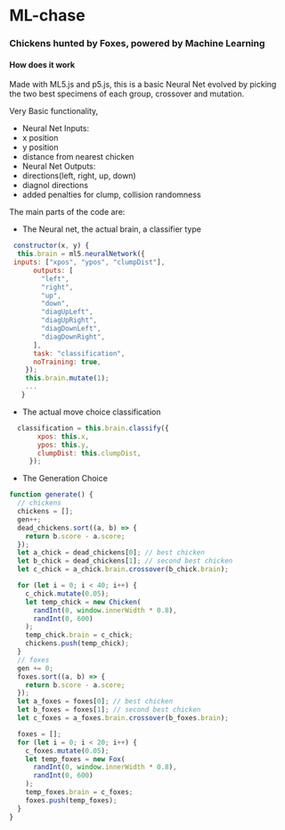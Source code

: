 # ML-chase
### Chickens hunted by Foxes, powered by Machine Learning

#### How does it work
Made with ML5.js and p5.js, this is a basic Neural Net evolved by picking the two best specimens of each group, crossover and mutation.

Very Basic functionality,
 - Neural Net Inputs:
  - x position
  - y position
  - distance from nearest chicken
 - Neural Net Outputs:
  - directions(left, right, up, down)
  - diagnol directions
 - added penalties for clump, collision randomness

The main parts of the code are: 
 - The Neural net, the actual brain, a classifier type

```js
 constructor(x, y) {
  this.brain = ml5.neuralNetwork({
 inputs: ["xpos", "ypos", "clumpDist"],
      outputs: [
        "left",
        "right",
        "up",
        "down",
        "diagUpLeft",
        "diagUpRight",
        "diagDownLeft",
        "diagDownRight",
      ],
      task: "classification",
      noTraining: true,
    });
    this.brain.mutate(1);
    ...
   }
   ```
 - The actual move choice classification
  ```js
    classification = this.brain.classify({
         xpos: this.x,
         ypos: this.y,
         clumpDist: this.clumpDist,
       });
  ```
 - The Generation Choice
 ```js
 function generate() {
   // chickens
   chickens = [];
   gen++;
   dead_chickens.sort((a, b) => {
     return b.score - a.score;
   });
   let a_chick = dead_chickens[0]; // best chicken
   let b_chick = dead_chickens[1]; // second best chicken
   let c_chick = a_chick.brain.crossover(b_chick.brain);
 
   for (let i = 0; i < 40; i++) {
     c_chick.mutate(0.05);
     let temp_chick = new Chicken(
       randInt(0, window.innerWidth * 0.8),
       randInt(0, 600)
     );
     temp_chick.brain = c_chick;
     chickens.push(temp_chick);
   }
   // foxes
   gen += 0;
   foxes.sort((a, b) => {
     return b.score - a.score;
   });
   let a_foxes = foxes[0]; // best chicken
   let b_foxes = foxes[1]; // second best chicken
   let c_foxes = a_foxes.brain.crossover(b_foxes.brain);
 
   foxes = [];
   for (let i = 0; i < 20; i++) {
     c_foxes.mutate(0.05);
     let temp_foxes = new Fox(
       randInt(0, window.innerWidth * 0.8),
       randInt(0, 600)
     );
     temp_foxes.brain = c_foxes;
     foxes.push(temp_foxes);
   }
 }
 
 ```
